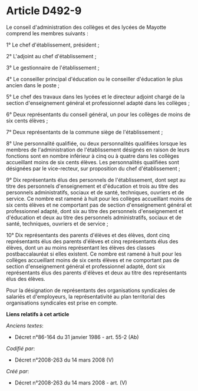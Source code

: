 # Article D492-9

Le conseil d'administration des collèges et des lycées de Mayotte comprend les membres suivants :

1° Le chef d'établissement, président ;

2° L'adjoint au chef d'établissement ;

3° Le gestionnaire de l'établissement ;

4° Le conseiller principal d'éducation ou le conseiller d'éducation le plus ancien dans le poste ;

5° Le chef des travaux dans les lycées et le directeur adjoint chargé de la section d'enseignement général et professionnel
adapté dans les collèges ;

6° Deux représentants du conseil général, un pour les collèges de moins de six cents élèves ;

7° Deux représentants de la commune siège de l'établissement ;

8° Une personnalité qualifiée, ou deux personnalités qualifiées lorsque les membres de l'administration de l'établissement
désignés en raison de leurs fonctions sont en nombre inférieur à cinq ou à quatre dans les collèges accueillant moins de six
cents élèves. Les personnalités qualifiées sont désignées par le vice-recteur, sur proposition du chef d'établissement ;

9° Dix représentants élus des personnels de l'établissement, dont sept au titre des personnels d'enseignement et d'éducation
et trois au titre des personnels administratifs, sociaux et de santé, techniques, ouvriers et de service. Ce nombre est
ramené à huit pour les collèges accueillant moins de six cents élèves et ne comportant pas de section d'enseignement général
et professionnel adapté, dont six au titre des personnels d'enseignement et d'éducation et deux au titre des personnels
administratifs, sociaux et de santé, techniques, ouvriers et de service ;

10° Dix représentants des parents d'élèves et des élèves, dont cinq représentants élus des parents d'élèves et cinq
représentants élus des élèves, dont un au moins représentant les élèves des classes postbaccalauréat si elles existent. Ce
nombre est ramené à huit pour les collèges accueillant moins de six cents élèves et ne comportant pas de section
d'enseignement général et professionnel adapté, dont six représentants élus des parents d'élèves et deux au titre des
représentants élus des élèves.

Pour la désignation de représentants des organisations syndicales de salariés et d'employeurs, la représentativité au plan
territorial des organisations syndicales est prise en compte.

**Liens relatifs à cet article**

_Anciens textes_:

  - Décret n°86-164 du 31 janvier 1986 - art. 55-2 (Ab)

_Codifié par_:

  - Décret n°2008-263 du 14 mars 2008 (V)

_Créé par_:

  - Décret n°2008-263 du 14 mars 2008 - art. (V)
